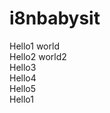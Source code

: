 # i8nbabysit
<div>Hello1 world</div><div>Hello2 world2</div><div>Hello3</div><div>Hello4</div><div>Hello5</div><div>Hello1</div>